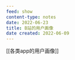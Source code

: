 ```yaml
---
feed: show
content-type: notes
date: 2022-06-23
title: B站的用户画像
date created: 2022-06-09
---
```


[[各类app的用户画像]]
